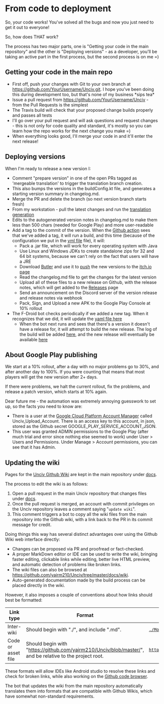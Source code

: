 # From code to deployment

So, your code works! You've solved all the bugs and now you just need to get it out to everyone!

So, how does THAT work?

The process has two major parts, one is "Getting your code in the main repository" and the other is "Deploying versions" - as a developer, you'll be taking an active part in the first process, but the second process is on me =)

## Getting your code in the main repo

-   First off, push your changes with Git to your own branch at https://github.com/YourUsername/Unciv.git. I hope you've been doing this during development too, but that's none of my business \*sips tea\*
-   Issue a pull request from https://github.com/YourUsername/Unciv - from the Pull Requests is the simplest
-   The Travis build will check that your proposed change builds properly and passes all tests
-   I'll go over your pull request and will ask questions and request changes - this is not only for code quality and standard, it's mostly so you can learn how the repo works for the next change you make =)
-   When everything looks good, I'll merge your code in and it'll enter the next release!

## Deploying versions

When I'm ready to release a new version I:

-   Comment "prepare version" in one of the open PRs tagged as 'mergeable translation' to trigger the translation branch creation.
-   This also bumps the versions in the buildConfig.kt file, and generates a starting version summary in changelog.md.
-   Merge the PR and delete the branch (so next version branch starts fresh)
-   From my workstation - pull the latest changes and run the [translation generation](../Other/Translating.md#translation-generation---for-developers)
-   Edits to the autogenerated version notes in changelog.md to make them less than 500 chars (needed for Google Play) and more user-readable
-   Add a tag to the commit of the version. When the [Github action](https://github.com/yairm210/Unciv/actions/workflows/buildAndDeploy.yml) sees that we've added a tag, it will run a build, and this time (because of the configuration we put in the [yml file](https://github.com/yairm210/Unciv/blob/master/.github/workflows/buildAndDeploy.yml) file), it will:
    -   Pack a .jar file, which will work for every operating system with Java
    -   Use Linux and Windows JDKs to create standalone zips for 32 and 64 bit systems, because we can't rely on the fact that users will have a JRE
    -   Download [Butler](https://itch.io/docs/butler/installing.html) and use it to [push](https://itch.io/docs/butler/pushing.html) the new versions to the [itch.io page](https://yairm210.itch.io/unciv)
    -   Read the changelog.md file to get the changes for the latest version
    -   Upload all of these files to a new release on Github, with the release notes, which will get added to the [Releases](https://github.com/yairm210/Unciv/releases) page
    -   Send an announcement on the Discord server of the version release and release notes via webhook
    -   Pack, Sign, and Upload a new APK to the Google Play Console at 10% rollout
-   The F-Droid bot checks periodically if we added a new tag. When it recognizes that we did, it will update the [yaml file here](https://gitlab.com/fdroid/fdroiddata/blob/master/metadata/com.unciv.app.yml)
    -   When the bot next runs and sees that there's a version it doesn't have a release for, it will attempt to build the new release. The log of the build will be added [here](https://monitor.f-droid.org/builds/running), and the new release will eventually be available [here](https://f-droid.org/en/packages/com.unciv.app/)

## About Google Play publishing

We start at a 10% rollout, after a day with no major problems go to 30%, and after another day to 100%. If you were counting that means that most players will get the new version after 2+ days.

If there were problems, we halt the current rollout, fix the problems, and release a patch version, which starts at 10% again.

Dear future me - the automation was extremely annoying guesswork to set up, so the facts you need to know are:

-   There is a user at the [Google Cloud Platform Account Manager](https://console.cloud.google.com/iam-admin/iam) called Unciv_Upload_Account. There is an access key to this account, in json, stored as the Github secret GOOGLE_PLAY_SERVICE_ACCOUNT_JSON.
-   This user was granted ADMIN permissions to the Google Play (after much trial and error since nothing else seemed to work) under User > Users and Permissions. Under Manage > Account permissions, you can see that it has Admin.

## Updating the wiki

Pages for the [Unciv Github Wiki](https://github.com/yairm210/Unciv/wiki/) are kept in the main repository under [docs](https://github.com/yairm210/Unciv/tree/master/docs).

The process to edit the wiki is as follows:

1. Open a pull request in the main Unciv repository that changes files under [docs](https://github.com/yairm210/Unciv/tree/master/docs).
2. Once the pull request is merged, an account with commit privileges on the Unciv repository leaves a comment saying "`update wiki`".
3. This comment triggers a bot to copy all the wiki files from the main repository into the Github wiki, with a link back to the PR in its commit message for credit.

Doing things this way has several distinct advantages over using the Github Wiki web interface directly:

-   Changes can be proposed via PR and proofread or fact-checked.
-   A proper MarkDown editor or IDE can be used to write the wiki, bringing faster editing, clickable links while editing, better live HTML preview, and automatic detection of problems like broken links.
-   The wiki files can also be browsed at https://github.com/yairm210/Unciv/tree/master/docs/wiki.
-   Auto-generated documentation made by the build process can be placed directly in the wiki.

However, it also imposes a couple of conventions about how links should best be formatted:

| Link type | Format | Example |
| --------- | ------ | ------- |
| Inter-wiki | Should begin with "./", and include ".md". | [`./Mods.md#other`](../Modders/Mods.md#other) |
| Code or asset file | Should begin with "https://github.com/yairm210/Unciv/blob/master/", and be relative to the project root. | [`https://github.com/yairm210/Unciv/blob/master/android/assets/game.png`](https://github.com/yairm210/Unciv/blob/master/android/assets/game.png) |

These formats will allow IDEs like Android studio to resolve these links and check for broken links, while also working on the [Github code browser](https://github.com/yairm210/Unciv/tree/master/docs).

The bot that updates the wiki from the main repository automatically translates them into formats that are compatible with Github Wikis, which have somewhat non-standard requirements.
